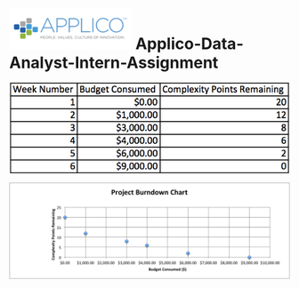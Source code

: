 ![alt tag](https://raw.githubusercontent.com/seanlee3721/Applico-Data-Analyst-Intern-Assignment/master/Applico.png)
Applico-Data-Analyst-Intern-Assignment
=================================


  ![alt tag](https://raw.githubusercontent.com/seanlee3721/Applico-Data-Analyst-Intern-Assignment/master/Chart.png)



![alt tag](https://raw.githubusercontent.com/seanlee3721/Applico-Data-Analyst-Intern-Assignment/master/Project%20Burndown%20Chart.png)
